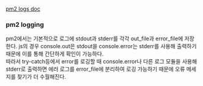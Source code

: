 [pm2 logs doc](https://pm2.keymetrics.io/docs/usage/log-management/)

### pm2 logging
pm2에서는 기본적으로 로그에 stdout과 stderr를 각각 out_file과 error_file에 저장한다.
js의 경우 console.out은 stdout을 console.error는 stderr를 사용해 출력하기 때문에 이를 통해 간단하게 확인이 가능하다.  
따라서 try-catch등에서 error를 로깅할 때 console.error나 다른 로그 모듈을 사용해 stderr로 출력하면 에러 로그를 error_file에 분리하여 로깅 가능하기 때문에 오류 메세지를 찾기가 더 수월해진다.
